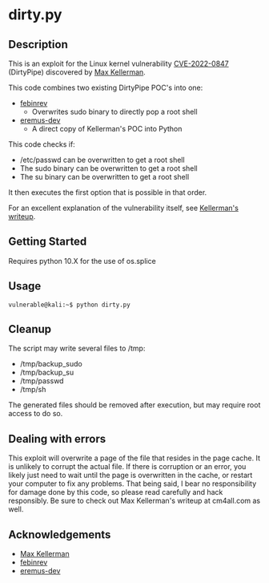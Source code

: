 # dirty.py

## Description
This is an exploit for the Linux kernel vulnerability [CVE-2022-0847](https://cve.mitre.org/cgi-bin/cvename.cgi?name=CVE-2022-0847) (DirtyPipe) discovered by [Max Kellerman](https://dirtypipe.cm4all.com/).

This code combines two existing DirtyPipe POC's into one:
- [febinrev](https://github.com/febinrev/dirtypipez-exploit)
	- Overwrites sudo binary to directly pop a root shell
- [eremus-dev](https://github.com/eremus-dev/Dirty-Pipe-sudo-poc)
	- A direct copy of Kellerman's POC into Python

This code checks if:
  - /etc/passwd can be overwritten to get a root shell
  - The sudo binary can be overwritten to get a root shell
  - The su binary can be overwritten to get a root shell

It then executes the first option that is possible in that order.

For an excellent explanation of the vulnerability itself, see [Kellerman's writeup](https://dirtypipe.cm4all.com/).

## Getting Started

Requires python 10.X for the use of os.splice

## Usage

```console
vulnerable@kali:~$ python dirty.py
```

## Cleanup

The script may write several files to /tmp: 
 - /tmp/backup_sudo
 - /tmp/backup_su
 - /tmp/passwd
 - /tmp/sh

The generated files should be removed after execution, but may require root access to do so.

##  Dealing with errors

This exploit will overwrite a page of the file that resides in the page cache. It is unlikely to corrupt the actual file. If there is corruption or an error, you likely just need to wait until the page is overwritten in the cache, or restart your computer to fix any problems. That being said, I bear no responsibility for damage done by this code, so please read carefully and hack responsibly. Be sure to check out Max Kellerman's writeup at cm4all.com as well.

## Acknowledgements

- [Max Kellerman](https://dirtypipe.cm4all.com/)
- [febinrev](https://github.com/febinrev/dirtypipez-exploit)
- [eremus-dev](https://github.com/eremus-dev/Dirty-Pipe-sudo-poc)
